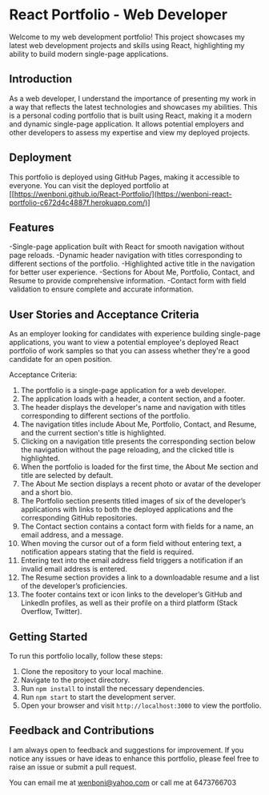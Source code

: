 # React Portfolio - Web Developer

Welcome to my web development portfolio! This project showcases my latest web development projects and skills using React, highlighting my ability to build modern single-page applications. 

## Introduction

As a web developer, I understand the importance of presenting my work in a way that reflects the latest technologies and showcases my abilities. This is a personal coding portfolio that is built using React, making it a modern and dynamic single-page application. It allows potential employers and other developers to assess my expertise and view my deployed projects.

## Deployment
This portfolio is deployed using GitHub Pages, making it accessible to everyone. You can visit the deployed portfolio at [[https://wenboni.github.io/React-Portfolio/](https://wenboni-react-portfolio-c672d4c4887f.herokuapp.com/)]

## Features
-Single-page application built with React for smooth navigation without page reloads.
-Dynamic header navigation with titles corresponding to different sections of the portfolio.
-Highlighted active title in the navigation for better user experience.
-Sections for About Me, Portfolio, Contact, and Resume to provide comprehensive information.
-Contact form with field validation to ensure complete and accurate information.

## User Stories and Acceptance Criteria
As an employer looking for candidates with experience building single-page applications, you want to view a potential employee's deployed React portfolio of work samples so that you can assess whether they're a good candidate for an open position.

Acceptance Criteria:
1. The portfolio is a single-page application for a web developer.
2. The application loads with a header, a content section, and a footer.
3. The header displays the developer's name and navigation with titles corresponding to different sections of the portfolio.
4. The navigation titles include About Me, Portfolio, Contact, and Resume, and the current section's title is highlighted.
5. Clicking on a navigation title presents the corresponding section below the navigation without the page reloading, and the clicked title is highlighted.
6. When the portfolio is loaded for the first time, the About Me section and title are selected by default.
7. The About Me section displays a recent photo or avatar of the developer and a short bio.
8. The Portfolio section presents titled images of six of the developer’s applications with links to both the deployed applications and the corresponding GitHub repositories.
9. The Contact section contains a contact form with fields for a name, an email address, and a message.
10. When moving the cursor out of a form field without entering text, a notification appears stating that the field is required.
11. Entering text into the email address field triggers a notification if an invalid email address is entered.
12. The Resume section provides a link to a downloadable resume and a list of the developer’s proficiencies.
13. The footer contains text or icon links to the developer’s GitHub and LinkedIn profiles, as well as their profile on a third platform (Stack Overflow, Twitter).

## Getting Started
To run this portfolio locally, follow these steps:
1. Clone the repository to your local machine.
2. Navigate to the project directory.
3. Run `npm install` to install the necessary dependencies.
4. Run `npm start` to start the development server.
5. Open your browser and visit `http://localhost:3000` to view the portfolio.

## Feedback and Contributions
I am always open to feedback and suggestions for improvement. If you notice any issues or have ideas to enhance this portfolio, please feel free to raise an issue or submit a pull request.

You can email me at wenboni@yahoo.com or call me at 6473766703
